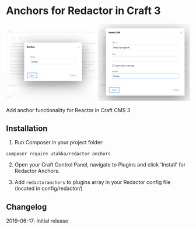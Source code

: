 # Anchors for Redactor in Craft 3

![Image of Craft Redactor Anchors](./preview.jpg)

Add anchor functionality for Reactor in Craft CMS 3


## Installation

1. Run Composer in your project folder:

```
composer require utakka/redactor-anchors
```

2. Open your Craft Control Panel, navigate to Plugins and click 'Install' for Redactor Anchors.

3. Add `redactoranchors` to plugins array in your Redactor config file (located in config/redactor/)


## Changelog

2019-06-17: Initial release
